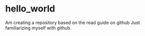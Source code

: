 # hello_world
Am creating a repository based on the read guide on github
Just familiarizing myself with github.
